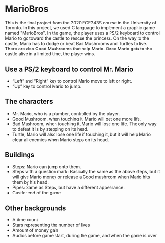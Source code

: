 # MarioBros

This is the final project from the 2020 ECE243S course in the University of Toronto. In this project, we used C language to implement a graphic game named "MarioBros". In the game, the player uses a PS/2 keyboard to control Mario to go toward the castle to rescue the princess. On the way to the castle, Mario has to dodge or beat Bad Mushrooms and Turtles to live. There are also Good Mushrooms that help Mario. Once Mario gets to the castle alive in a limited time, the player wins.

## Use a PS/2 keyboard to control Mr. Mario

- “Left” and “Right” key to control Mario move to left or right.
- “Up” key to control Mario to jump.

## The characters

- Mr. Mario, who is a plumber, controlled by the player.
- Good Mushroom, when touching it, Mario will get one more life.
- Bad Mushroom, when touching it, Mario will lose one life. The only way to defeat it is by stepping on its head.
- Turtle, Mario will also lose one life if touching it, but it will help Mario clear all enemies when Mario steps on its head.

## Buildings

- Steps: Mario can jump onto them.
- Steps with a question mark: Basically the same as the above steps, but it will give Mario money or release a Good mushroom when Mario hits them by his head.
- Pipes: Same as Steps, but have a different appearance.
- Castle: end of the game.

## Other backgrounds
- A time count
- Stars representing the number of lives
- Amount of money gain 
- Audios before game start, during the game, and when the game is over

